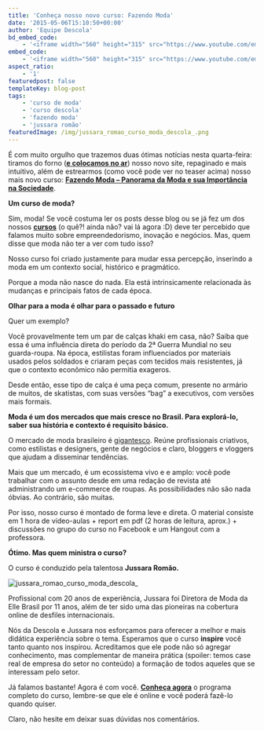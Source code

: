 ```yaml
---
title: 'Conheça nosso novo curso: Fazendo Moda'
date: '2015-05-06T15:10:50+00:00'
author: 'Equipe Descola'
bd_embed_code:
    - '<iframe width="560" height="315" src="https://www.youtube.com/embed/b72lHZ6-4Yo" frameborder="0" allowfullscreen></iframe>'
embed_code:
    - '<iframe width="560" height="315" src="https://www.youtube.com/embed/b72lHZ6-4Yo" frameborder="0" allowfullscreen></iframe>'
aspect_ratio:
    - '1'
featuredpost: false
templateKey: blog-post
tags:
    - 'curso de moda'
    - 'curso descola'
    - 'fazendo moda'
    - 'jussara romão'
featuredImage: /img/jussara_romao_curso_moda_descola_.png
---
```

É com muito orgulho que trazemos duas ótimas notícias nesta quarta-feira: tiramos do forno (<u>**[e colocamos no ar](http://descola.org)**</u>) nosso novo site, repaginado e mais intuitivo, além de estrearmos (como você pode ver no teaser acima) nosso mais novo curso: <u>[**Fazendo Moda – Panorama da Moda e sua Importância na Sociedade**](http://http://descola.org/curso/9/moda-panorama-social)</u>.

**Um curso de moda?**

Sim, moda! Se você costuma ler os posts desse blog ou se já fez um dos nossos <u>**[cursos](http://descola.org/cursos)**</u> (o quê?! ainda não? vai lá agora :D) deve ter percebido que falamos muito sobre empreendedorismo, inovação e negócios. Mas, quem disse que moda não ter a ver com tudo isso?

Nosso curso foi criado justamente para mudar essa percepção, inserindo a moda em um contexto social, histórico e pragmático.

Porque a moda não nasce do nada. Ela está intrinsicamente relacionada às mudanças e principais fatos de cada época.

**Olhar para a moda é olhar para o passado e futuro**

Quer um exemplo?

Você provavelmente tem um par de calças khaki em casa, não? Saiba que essa é uma influência direta do período da 2ª Guerra Mundial no seu guarda-roupa. Na época, estilistas foram influenciados por materiais usados pelos soldados e criaram peças com tecidos mais resistentes, já que o contexto econômico não permitia exageros.

Desde então, esse tipo de calça é uma peça comum, presente no armário de muitos, de skatistas, com suas versões “bag” a executivos, com versões mais formais.

**Moda é um dos mercados que mais cresce no Brasil. Para explorá-lo, saber sua história e contexto é requisito básico.**

O mercado de moda brasileiro é [gigantesco](http://exame.abril.com.br/revista-exame/edicoes/1057/noticias/a-moda-que-vale-bilhoes). Reúne profissionais criativos, como estilistas e designers, gente de negócios e claro, bloggers e vloggers que ajudam a disseminar tendências.

Mais que um mercado, é um ecossistema vivo e e amplo: você pode trabalhar com o assunto desde em uma redação de revista até administrando um e-commerce de roupas. As possibilidades não são nada óbvias. Ao contrário, são muitas.

Por isso, nosso curso é montado de forma leve e direta. O material consiste em 1 hora de vídeo-aulas + report em pdf (2 horas de leitura, aprox.) + discussões no grupo do curso no Facebook e um Hangout com a professora.

**Ótimo. Mas quem ministra o curso?**

O curso é conduzido pela talentosa **Jussara Romão.**

![jussara_romao_curso_moda_descola_](https://descola.org/drops/wp-content/uploads/2015/05/jussara_romao_curso_moda_descola_1-1024x574.png)

Profissional com 20 anos de experiência, Jussara foi Diretora de Moda da Elle Brasil por 11 anos, além de ter sido uma das pioneiras na cobertura online de desfiles internacionais.

Nós da Descola e Jussara nos esforçamos para oferecer a melhor e mais didática experiência sobre o tema. Esperamos que o curso **inspire** você tanto quanto nos inspirou. Acreditamos que ele pode não só agregar conhecimento, mas complementar de maneira prática (spoiler: temos case real de empresa do setor no conteúdo) a formação de todos aqueles que se interessam pelo setor.

Já falamos bastante! Agora é com você. [<u>**Conheça agora**</u>](http://descola.org/curso/9/moda-panorama-social) o programa completo do curso, lembre-se que ele é online e você poderá fazê-lo quando quiser.

Claro, não hesite em deixar suas dúvidas nos comentários.